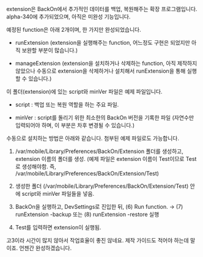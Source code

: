 extension은 BackOn에서 추가적인 데이터를 백업, 복원해주는 확장 프로그램입니다. alpha-340에 추가되었으며, 아직은 미완성 기능입니다.

예정된 function은 아래 2개이며, 한 가지만 완성되었습니다.

- runExtension (extension을 실행해주는 function, 어느정도 구현은 되었지만 아직 보완할 부분이 많습니다.)

- manageExtension (extension을 설치하거나 삭제하는 function, 아직 제작하지 않았으나 수동으로 extension을 삭제하거나 설치해서 runExtension을 통해 실행할 수 있습니다.)

이 폴더(extension)에 있는 script와 minVer 파일은 예제 파일입니다.

- script : 백업 또는 복원 역할을 하는 주요 파일.

- minVer : script를 돌리기 위한 최소한의 BackOn 버전을 기록한 파일 (자연수만 입력되어야 하며, 이 부분은 차후 변경될 수 있습니다.)

수동으로 설치하는 방법은 아래와 같습니다. 첨부된 예제 파일로도 가능합니다.

1. /var/mobile/Library/Preferences/BackOn/Extension 폴더를 생성하고, extension 이름의 폴더를 생성. (예제 파일은 extension 이름이 Test이므로 Test로 생성해야함. 즉, /var/mobile/Library/Preferences/BackOn/Extension/Test)

2. 생성한 폴더 (/var/mobile/Library/Preferences/BackOn/Extension/Test) 안에 script와 minVer 파일들을 넣음.

3. BackOn을 실행하고, DevSettings로 진입한 뒤, (6) Run function. -> (7) runExtension -backup 또는 (8) runExtension -restore 실행

4. Test를 입력하면 extension이 실행됨.

고3이라 시간이 많지 않아서 작업효율이 좋진 않네요. 제작 가이드도 적어야 하는데 말이죠. 언젠간 완성하겠습니다.